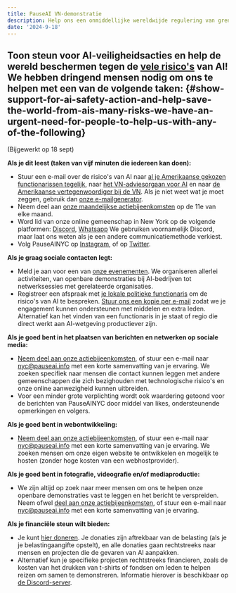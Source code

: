 ```yaml
---
title: PauseAI VN-demonstratie
description: Help ons een onmiddellijke wereldwijde regulering van grensverleggende AI-modellen eisen
date: '2024-9-18'
---
```


## Toon steun voor AI-veiligheidsacties en help de wereld beschermen tegen de [vele risico's](https://airisk.mit.edu/) van AI! We hebben dringend mensen nodig om ons te helpen met een van de volgende taken: {#show-support-for-ai-safety-action-and-help-save-the-world-from-ais-many-risks-we-have-an-urgent-need-for-people-to-help-us-with-any-of-the-following}

(Bijgewerkt op 18 sept)

**Als je dit leest (taken van vijf minuten die iedereen kan doen):**

- Stuur een e-mail over de risico's van AI naar [al je Amerikaanse gekozen functionarissen tegelijk](https://democracy.io/), naar [het VN-adviesorgaan voor AI](mailto:aiadvisorybody@un.org) en naar [de Amerikaanse vertegenwoordiger bij de VN](https://usun.usmission.gov/mission/contact-us/). Als je niet weet wat je moet zeggen, gebruik dan [onze e-mailgenerator](https://pauseai.info/email-builder).
- Neem deel aan [onze maandelijkse actiebijeenkomsten](https://www.eventbrite.com/e/pauseai-monthly-action-meeting-tickets-914711244957) op de 11e van elke maand.
- Word lid van onze online gemeenschap in New York op de volgende platformen: [Discord](https://discord.com/channels/1100491867675709580/1223374237016784928), [Whatsapp](https://chat.whatsapp.com/KAQMwz2nQeWIkTLxwKxHg1) We gebruiken voornamelijk Discord, maar laat ons weten als je een andere communicatiemethode verkiest.
- Volg PauseAINYC op [Instagram](https://www.instagram.com/pauseainyc/), of op [Twitter](https://x.com/PauseAINYC).

**Als je graag sociale contacten legt:**

- Meld je aan voor een van [onze evenementen](https://www.eventbrite.com/o/pause-ai-nyc-83065324363). We organiseren allerlei activiteiten, van openbare demonstraties bij AI-bedrijven tot netwerksessies met gerelateerde organisaties.
- Registreer een afspraak met [je lokale politieke functionaris](https://www.usa.gov/elected-officials) om de risico's van AI te bespreken. [Stuur ons een kopie per e-mail](mailto:nyc@pauseai.info) zodat we je engagement kunnen ondersteunen met middelen en extra leden. Alternatief kan het vinden van een functionaris in je staat of regio die direct werkt aan AI-wetgeving productiever zijn.

**Als je goed bent in het plaatsen van berichten en netwerken op sociale media:**

- [Neem deel aan onze actiebijeenkomsten](https://www.eventbrite.com/e/pauseai-monthly-action-meeting-tickets-914711244957), of stuur een e-mail naar [nyc@pauseai.info](mailto:nyc@pauseai.info) met een korte samenvatting van je ervaring. We zoeken specifiek naar mensen die contact kunnen leggen met andere gemeenschappen die zich bezighouden met technologische risico's en onze online aanwezigheid kunnen uitbreiden.
- Voor een minder grote verplichting wordt ook waardering getoond voor de berichten van PauseAINYC door middel van likes, ondersteunende opmerkingen en volgers.

**Als je goed bent in webontwikkeling:**

- [Neem deel aan onze actiebijeenkomsten](https://www.eventbrite.com/e/pauseai-monthly-action-meeting-tickets-914711244957), of stuur een e-mail naar [nyc@pauseai.info](mailto:nyc@pauseai.info) met een korte samenvatting van je ervaring. We zoeken mensen om onze eigen website te ontwikkelen en mogelijk te hosten (zonder hoge kosten van een webhostprovider).

**Als je goed bent in fotografie, videografie en/of mediaproductie:**

- We zijn altijd op zoek naar meer mensen om ons te helpen onze openbare demonstraties vast te leggen en het bericht te verspreiden. Neem ofwel [deel aan onze actiebijeenkomsten](https://www.eventbrite.com/e/pauseai-monthly-action-meeting-tickets-914711244957), of stuur een e-mail naar [nyc@pauseai.info](mailto:nyc@pauseai.info) met een korte samenvatting van je ervaring.

**Als je financiële steun wilt bieden:**

- Je kunt [hier doneren](https://pauseai.info/donate). Je donaties zijn aftrekbaar van de belasting (als je je belastingaangifte opstelt), en alle donaties gaan rechtstreeks naar mensen en projecten die de gevaren van AI aanpakken.
- Alternatief kun je specifieke projecten rechtstreeks financieren, zoals de kosten van het drukken van t-shirts of fondsen om leden te helpen reizen om samen te demonstreren. Informatie hierover is beschikbaar op [de Discord-server](https://discord.com/channels/1100491867675709580/1223374237016784928).
